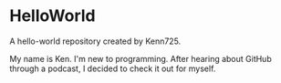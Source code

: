 # HelloWorld
A hello-world repository created by Kenn725.

My name is Ken. I'm new to programming. After hearing about GitHub through a podcast, I decided to check it out for myself.  
